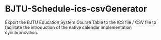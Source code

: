 # BJTU-Schedule-ics-csvGenerator
Export the BJTU Education System Course Table to the ICS file / CSV file to facilitate the introduction of the native calendar implementation synchronization.
